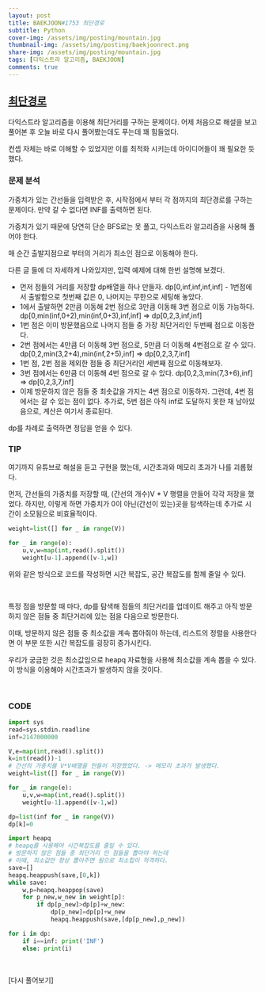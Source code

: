 ```yaml
---
layout: post
title: BAEKJOON#1753 최단경로
subtitle: Python
cover-img: /assets/img/posting/mountain.jpg
thumbnail-img: /assets/img/posting/baekjoonrect.png
share-img: /assets/img/posting/mountain.jpg
tags: [다익스트라 알고리즘, BAEKJOON]
comments: true
---
```


## [최단경로](https://www.acmicpc.net/problem/1753)

다익스트라 알고리즘을 이용해 최단거리를 구하는 문제이다.
어제 처음으로 해설을 보고 풀어본 후 오늘 바로 다시 풀어봤는데도 푸는데 꽤 힘들었다.

컨셉 자체는 바로 이해할 수 있었지만 이를 최적화 시키는데 아이디어들이 꽤 필요한 듯 했다.

### 문제 분석

가중치가 있는 간선들을 입력받은 후, 시작점에서 부터 각 점까지의 최단경로를 구하는 문제이다. 만약 갈 수 없다면 INF를 출력하면 된다.

가중치가 있기 때문에 당연히 단순 BFS로는 못 풀고, 다익스트라 알고리즘을 사용해 풀어야 한다.

매 순간 출발지점으로 부터의 거리가 최소인 점으로 이동해야 한다.

다른 글 들에 더 자세하게 나와있지만, 입력 예제에 대해 한번 설명해 보겠다.

- 먼저 점들의 거리를 저장할 dp배열을 하나 만들자.
  dp[0,inf,inf,inf,inf] - 1번점에서 출발함으로 첫번째 값은 0, 나머지는 무한으로 세팅해 놓았다.
- 1에서 출발하면 2만큼 이동해 2번 점으로 3만큼 이동해 3번 점으로 이동 가능하다.
  dp[0,min(inf,0+2),min(inf,0+3),inf,inf] => dp[0,2,3,inf,inf]
- 1번 점은 이미 방문했음으로 나머지 점들 중 가장 최단거리인 두번째 점으로 이동한다.
- 2번 점에서는 4만큼 더 이동해 3번 점으로, 5만큼 더 이동해 4번점으로 갈 수 있다.
  dp[0,2,min(3,2+4),min(inf,2+5),inf] => dp[0,2,3,7,inf]
- 1번 점, 2번 점을 제외한 점들 중 최단거리인 세번째 점으로 이동해보자.
- 3번 점에서는 6만큼 더 이동해 4번 점으로 갈 수 있다.
  dp[0,2,3,min(7,3+6),inf] => dp[0,2,3,7,inf]
- 이제 방문하지 않은 점들 중 최솟값을 가지는 4번 점으로 이동하자. 그런데, 4번 점에서는 갈 수 있는 점이 없다. 추가로, 5번 점은 아직 inf로 도달하지 못한 채 남아있음으로, 계산은 여기서 종료된다.

dp를 차례로 출력하면 정답을 얻을 수 있다.

### TIP

여기까지 유튜브로 해설을 듣고 구현을 했는데, 시간초과와 메모리 초과가 나를 괴롭혔다.

먼저, 간선들의 가중치를 저장할 때, (간선의 개수)V \* V 행렬을 만들어 각각 저장을 했었다. 하지만, 이렇게 하면 가중치가 0이 아닌(간선이 있는)곳을 탐색하는데 추가로 시간이 소모됨으로 비효율적이다.

```python
weight=list([] for _ in range(V))

for _ in range(e):
    u,v,w=map(int,read().split())
    weight[u-1].append([v-1,w])
```

위와 같은 방식으로 코드를 작성하면 시간 복잡도, 공간 복잡도를 함께 줄일 수 있다.

<br>

특정 점을 방문할 때 마다, dp를 탐색해 점들의 최단거리를 업데이트 해주고 아직 방문하지 않은 점들 중 최단거리에 있는 점을 다음으로 방문한다.

이때, 방문하지 않은 점들 중 최소값을 계속 뽑아줘야 하는데, 리스트의 정렬을 사용한다면 이 부분 또한 시간 복잡도를 굉장히 증가시킨다.

우리가 궁금한 것은 최소값임으로 heapq 자료형을 사용해 최소값을 계속 뽑을 수 있다.
이 방식을 이용해야 시간초과가 발생하지 않을 것이다.

<br>

### CODE

```python
import sys
read=sys.stdin.readline
inf=2147000000

V,e=map(int,read().split())
k=int(read())-1
# 간선의 가중치를 V*V배열을 만들어 저장했었다. -> 메모리 초과가 발생했다.
weight=list([] for _ in range(V))

for _ in range(e):
    u,v,w=map(int,read().split())
    weight[u-1].append([v-1,w])

dp=list(inf for _ in range(V))
dp[k]=0

import heapq
# heapq를 사용해야 시간복잡도를 줄일 수 있다.
# 방문하지 않은 점들 중 최단거리 인 점들을 뽑아야 하는데
# 이때, 최소값만 항상 뽑아주면 됨으로 최소힙이 적격하다.
save=[]
heapq.heappush(save,[0,k])
while save:
    w,p=heapq.heappop(save)
    for p_new,w_new in weight[p]:
        if dp[p_new]>dp[p]+w_new:
            dp[p_new]=dp[p]+w_new
            heapq.heappush(save,[dp[p_new],p_new])

for i in dp:
    if i==inf: print('INF')
    else: print(i)
```

<br>

[다시 풀어보기]
<br>
<br>
